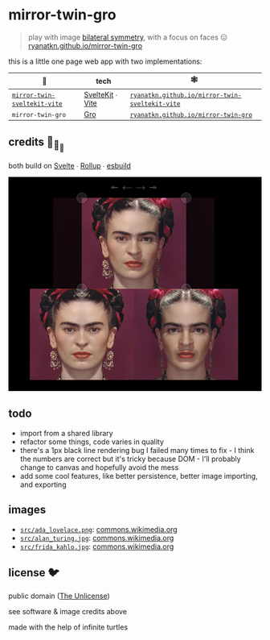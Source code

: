 # mirror-twin-gro

> play with image
> [bilateral symmetry](https://en.wikipedia.org/wiki/Symmetry_in_biology#Bilateral_symmetry),
> with a focus on faces 😑
> [ryanatkn.github.io/mirror-twin-gro](https://ryanatkn.github.io/mirror-twin-gro)

this is a little one page web app with two implementations:

| 🐢                                                                                     | tech                                                                                  | 🕸️                                                                                                       |
| -------------------------------------------------------------------------------------- | ------------------------------------------------------------------------------------- | -------------------------------------------------------------------------------------------------------- |
| [`mirror-twin-sveltekit-vite`](https://github.com/ryanatkn/mirror-twin-sveltekit-vite) | [SvelteKit](https://github.com/sveltejs/kit) ∙ [Vite](https://github.com/vitejs/vite) | [`ryanatkn.github.io/mirror-twin-sveltekit-vite`](https://ryanatkn.github.io/mirror-twin-sveltekit-vite) |
| `mirror-twin-gro`                                                                      | [Gro](https://github.com/feltcoop/gro)                                                | [ `ryanatkn.github.io/mirror-twin-gro`](https://ryanatkn.github.io/mirror-twin-gro)                      |

## credits 🐢<sub>🐢</sub><sub><sub>🐢</sub></sub>

both build on [Svelte](https://github.com/sveltejs/svelte) ∙
[Rollup](https://github.com/rollup/rollup) ∙
[esbuild](https://github.com/evanw/esbuild)

![example screenshot of Frida Kahlo mirrored](src/images/screenshot_frida_mirrored.jpg)

## todo

- import from a shared library
- refactor some things, code varies in quality
- there's a 1px black line rendering bug I failed many times to fix -
  I think the numbers are correct but it's tricky because DOM -
  I'll probably change to canvas and hopefully avoid the mess
- add some cool features, like better persistence, better image importing, and exporting

## images

- [`src/ada_lovelace.png`](/src/images/ada_lovelace.png):
  [commons.wikimedia.org](https://commons.wikimedia.org/wiki/File:Ada_Byron_daguerreotype_by_Antoine_Claudet_1843_or_1850_-_cropped.png)
- [`src/alan_turing.jpg`](/src/images/alan_turing.jpg):
  [commons.wikimedia.org](<https://commons.wikimedia.org/wiki/File:Code_breaker_-_Alan_Turing%27s_Life_and_Legacy_at_London_Science_Museum_(Ank_Kumar)_03.jpg>)
- [`src/frida_kahlo.jpg`](/src/images/frida_kahlo.jpg):
  [commons.wikimedia.org](<https://commons.wikimedia.org/wiki/File:Mostra_di_Frida_Kahlo_al_Mudec_di_Milano_3_maggio_2018_(12).jpg>)

## license 🐦

public domain ([The Unlicense](license))

see software & image credits above

made with the help of infinite turtles

